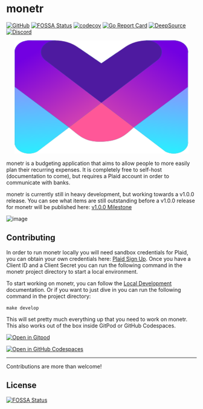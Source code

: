 # monetr

[![GitHub](https://github.com/monetr/monetr/actions/workflows/main.yaml/badge.svg?event=push)](https://github.com/monetr/monetr/actions/workflows/main.yaml)
[![FOSSA Status](https://app.fossa.com/api/projects/git%2Bgithub.com%2Fmonetr%2Fmonetr.svg?type=shield)](https://app.fossa.com/projects/git%2Bgithub.com%2Fmonetr%2Fmonetr?ref=badge_shield)
[![codecov](https://codecov.io/gh/monetr/monetr/branch/main/graph/badge.svg?token=4BRVTD3VSJ)](https://codecov.io/gh/monetr/monetr)
[![Go Report Card](https://goreportcard.com/badge/github.com/monetr/monetr)](https://goreportcard.com/report/github.com/monetr/monetr)
[![DeepSource](https://deepsource.io/gh/monetr/monetr.svg/?label=active+issues&show_trend=true&token=aGbSggz8nyhTexdqi1AK1ByR)](https://deepsource.io/gh/monetr/monetr/?ref=repository-badge)
[![Discord](https://discordapp.com/api/guilds/1006270466123636836/widget.png)](https://discord.gg/68wTCXrhuq)

<p align="center">
  <img width="460" height="300" src="https://raw.githubusercontent.com/monetr/monetr/main/interface/src/assets/logo.svg">
</p>

monetr is a budgeting application that aims to allow people to more easily plan their recurring expenses. It is
completely free to self-host (documentation to come), but requires a Plaid account in order to communicate with banks.

monetr is currently still in heavy development, but working towards a v1.0.0 release. You can see what items are still
outstanding before a v1.0.0 release for monetr will be published here: [v1.0.0
Milestone](https://github.com/monetr/monetr/milestone/3)

![image](https://github.com/monetr/monetr/assets/37967690/1780b0a9-525e-4e68-a4cc-a96aeae33f12)

## Contributing

In order to run monetr locally you will need sandbox credentials for Plaid, you can obtain your own credentials here:
[Plaid Sign Up](https://dashboard.plaid.com/signup). Once you have a Client ID and a Client Secret you can run the
following command in the monetr project directory to start a local environment.

To start working on monetr, you can follow the [Local Development](https://monetr.app/developing/local/) documentation.
Or if you want to just dive in you can run the following command in the project directory:

```shell
make develop
```

This will set pretty much everything up that you need to work on monetr. This also works out of the box inside GitPod or
GitHub Codespaces.

[![Open in Gitpod](https://gitpod.io/button/open-in-gitpod.svg)](https://gitpod.io/from-referrer)

[![Open in GitHub Codespaces](https://github.com/codespaces/badge.svg)](https://github.com/codespaces/new?hide_repo_select=true&ref=main&repo=402577348)

---

Contributions are more than welcome!

## License

[![FOSSA Status](https://app.fossa.com/api/projects/git%2Bgithub.com%2Fmonetr%2Fmonetr.svg?type=large)](https://app.fossa.com/projects/git%2Bgithub.com%2Fmonetr%2Fmonetr?ref=badge_large)
